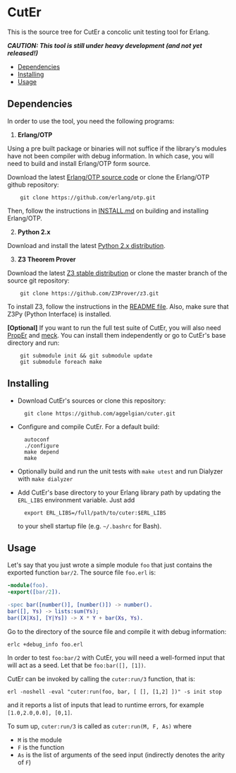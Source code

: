 CutEr
==============

This is the source tree for CutEr a concolic unit testing tool for Erlang.

***CAUTION: This tool is still under heavy development (and not yet released!)***

* [Dependencies](#dependencies)
* [Installing](#installing)
* [Usage](#usage)

Dependencies
------------

In order to use the tool, you need the following programs:

1. **Erlang/OTP**

  Using a pre built package or binaries will not suffice if the library's modules have not been compiler with debug information.
  In which case, you will need to build and install Erlang/OTP form source.

  Download the latest [Erlang/OTP source code](http://www.erlang.org/download.html) or clone the Erlang/OTP github repository:

        git clone https://github.com/erlang/otp.git

  Then, follow the instructions in [INSTALL.md](https://github.com/erlang/otp/blob/maint/HOWTO/INSTALL.md) on building and
  installing Erlang/OTP.

2. **Python 2.x**

  Download and install the latest [Python 2.x distribution](http://www.python.org).

3. **Z3 Theorem Prover**

  Download the latest [Z3 stable distribution](https://github.com/Z3Prover/z3) or clone the master branch of the source git repository:

        git clone https://github.com/Z3Prover/z3.git

  To install Z3, follow the instructions in the [README file](https://github.com/Z3Prover/z3/blob/master/README).
  Also, make sure that Z3Py (Python Interface) is installed.

**[Optional]** If you want to run the full test suite of CutEr, you will also need [PropEr](https://github.com/manopapad/proper)
and [meck](https://github.com/eproxus/meck). You can install them independently or go to CutEr's base directory and run:

        git submodule init && git submodule update
        git submodule foreach make

Installing
----------

* Download CutEr's sources or clone this repository:

        git clone https://github.com/aggelgian/cuter.git

* Configure and compile CutEr. For a default build:

        autoconf
        ./configure
        make depend
        make

* Optionally build and run the unit tests with `make utest` and run Dialyzer with `make dialyzer`

* Add CutEr's base directory to your Erlang library path by updating the `ERL_LIBS` environment variable. Just add

        export ERL_LIBS=/full/path/to/cuter:$ERL_LIBS

  to your shell startup file (e.g. `~/.bashrc` for Bash).

Usage
-----

Let's say that you just wrote a simple module `foo` that just contains the exported function `bar/2`.
The source file `foo.erl` is:

```erlang
-module(foo).
-export([bar/2]).

-spec bar([number()], [number()]) -> number().
bar([], Ys) -> lists:sum(Ys);
bar([X|Xs], [Y|Ys]) -> X * Y + bar(Xs, Ys).
```

Go to the directory of the source file and compile it with debug information:

    erlc +debug_info foo.erl

In order to test `foo:bar/2` with CutEr, you will need a well-formed input that will act as a seed.
Let that be `foo:bar([], [1])`.

CutEr can be invoked by calling the `cuter:run/3` function, that is:

    erl -noshell -eval "cuter:run(foo, bar, [ [], [1,2] ])" -s init stop

and it reports a list of inputs that lead to runtime errors, for example `[1.0,2.0,0.0], [0,1]`.

To sum up, `cuter:run/3` is called as `cuter:run(M, F, As)` where

* `M` is the module
* `F` is the function
* `As` is the list of arguments of the seed input (indirectly denotes the arity of `F`)

